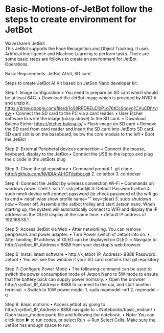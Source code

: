 # Basic-Motions-of-JetBot follow the steps to create environment for JetBot

Waveshare’s JetBot  
This JetBot supports the Face Recognition and Object Tracking. It uses Artificial Intelligence and Machine Learning to perform tasks. There are some basic steps are follows to create an environment for JetBot Operations. 

Basic Requirements: JetBot AI kit, SD card

Steps to create JetBot AI Kit based on JetSon Nano developer kit:

Step 1: Image configuration
  •	You need to prepare an SD card which should be at least 64G.
  •	Download the JetBot image which is provided by NVIDIA and unzip it. 
    https://drive.google.com/file/d/1o08RPDRZuDloP_o76tCoSngvq1CVuCDh/view
  •	Connect the SD card to the PC via a card reader.
  •	User Etcher software to write the image (unzip above) to the SD card.
  •	Download Balena Etcher https://etcher.balena.io/
  •	Flash image on SD card
  •	Remove the SD card from card reader and insert the SD card into JetBots SD card. SD card slot is on the baseboard, below the core 
    module to the left 
  •	Boot the JetBot

Step 2: External Peripheral devices connection
  •	Connect the mouse, keyboard, display to the JetBot 
  •	Connect the USB to the laptop and plug the c code in the JetBots plug 

Step 3: Clone the git repository
  •	Command prompt 
    1.	git clone http://github.com/NVIDIA-AI-IOT/jetbot.git
    2.	cd jetbot
    3.	cd docker

Step 4: Connect the JetBot by wireless connection Wi-Fi
  •	Commands on windows power shell
    1.	ssh
    2.	ssh jetbot@<Default IP Address>
    3.	Default Password: jetbot
    4.	sudo nmcli device wifi connect <WifiName> password <WiFi Password>
        (to check password of the wifi go to cmd=> netsh wlan show profile name="<Name Of WiFi>" key=clear)
    5.	sudo shutdown now
  •	Power off. Assemble the Jetbot trolley and start Jetson nano. When starting up, the system will automatically connect to WIFI and     display the IP address on the OLED display at the same time.
  •	default IP address of 192.168.55.1
 
 Step 5: Access JetBot via Web
  •	After networking. You can remove peripherals and power adapter.
  •	Turn Power switch of Jetbot into on.
  •	After booting, IP address of OLED can be displayed on OLED.
  •	Navigate to http://<jetbot_IP_Address>:8888 from your desktop's web browser.

Step 6: Install latest software
  •	http://<jetbot_IP_Address>:8888  Password: Jetbot
  •	You will see this window if your SD card contains that git repository

Step 7: Configure Power Mode
  •	The following command can be used to switch the power consumption mode of Jetson Nano to 5W mode to ensure that the battery pack      can supply power normally.
  •	Open the browser http://<jetbot_IP_Address>:8888 to connect to the car, and start another terminal.
  •	Switch to 10W power mode.
    1.	sudo nvpmodel –m1
    2.	nvpmodel –q
 
  Step 8: Basic motions
  •	Access jetbot by going to http://<jetbot_IP_Address>:8888  navigate to ~/Notebooks/basic_motion/
  •	Open basic_motion.ipynb file and following the notebook.
  •	Note: You can click icon ▶ to run codes, or select Run -> Run Select Cells. Make sure the JetBot has enough space to run.

 









  


